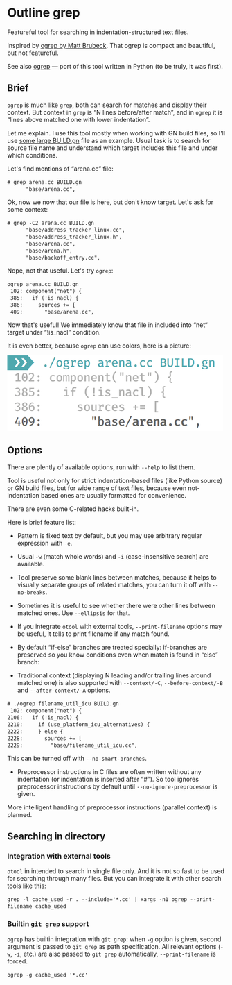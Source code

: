 # Outline grep

Featureful tool for searching in indentation-structured text files.

Inspired by [ogrep by Matt Brubeck](https://github.com/mbrubeck/outline-grep). That ogrep is compact and beautiful, but not featureful.

See also [ogrep](https://github.com/kriomant/ogrep) — port of this tool written in Python (to be truly, it was first).

## Brief

`ogrep` is much like `grep`, both can search for matches and display their context. But context in `grep` is “N lines before/after match”, and in `ogrep` it is “lines above matched one with lower indentation”.

Let me explain. I use this tool mostly when working with GN build files, so I'll use [some large BUILD.gn](https://cs.chromium.org/codesearch/f/chromium/src/net/BUILD.gn?cl=a94640abec90972d53ed35816363df2e8eabef63) file as an example. Usual task is to search for source file name and understand which target includes this file and under which conditions.

Let's find mentions of “arena.cc” file:

```
# grep arena.cc BUILD.gn
      "base/arena.cc",
```

Ok, now we now that our file is here, but don't know target. Let's ask for some context:

```
# grep -C2 arena.cc BUILD.gn
      "base/address_tracker_linux.cc",
      "base/address_tracker_linux.h",
      "base/arena.cc",
      "base/arena.h",
      "base/backoff_entry.cc",
```

Nope, not that useful. Let's try `ogrep`:

```
ogrep arena.cc BUILD.gn
 102: component("net") {
 385:   if (!is_nacl) {
 386:     sources += [
 409:       "base/arena.cc",
```

Now that's useful! We immediately know that file in included into “net“ target under “!is_nacl” condition.

It is even better, because `ogrep` can use colors, here is a picture:

![](colored.png)

## Options

There are plently of available options, run with `--help` to list them.

Tool is useful not only for strict indentation-based files (like Python source) or GN build files, but for wide range of text files, because even not-indentation based ones are usually formatted for convenience.

There are even some C-related hacks built-in.

Here is brief feature list:

 * Pattern is fixed text by default, but you may use arbitrary regular expression with `-e`.

 * Usual `-w` (match whole words) and `-i` (case-insensitive search) are available.

 * Tool preserve some blank lines between matches, because it helps to visually separate groups of related matches, you can turn it off with `--no-breaks`.

 * Sometimes it is useful to see whether there were other lines between matched ones. Use `--ellipsis` for that.

 * If you integrate `otool` with external tools, `--print-filename` options may be useful, it tells to print filename if any match found.

 * By default “if-else” branches are treated specially: if-branches are preserved so you know conditions even when match is found in “else” branch:

 * Traditional context (displaying N leading and/or trailing lines around
   matched one) is also supported with `--context/-C`, `--before-context/-B`
   and `--after-context/-A` options.

  ```
 # ./ogrep filename_util_icu BUILD.gn
  102: component("net") {
 2106:   if (!is_nacl) {
 2210:     if (use_platform_icu_alternatives) {
 2222:     } else {
 2228:       sources += [
 2229:         "base/filename_util_icu.cc",
 ```

 This can be turned off with `--no-smart-branches`.

 * Preprocessor instructions in C files are often written without any indentation (or indentation is inserted after “#”). So tool ignores preprocessor instructions by default until `--no-ignore-preprocessor` is given.

 More intelligent handling of preprocessor instructions (parallel context) is planned.

## Searching in directory

### Integration with external tools

`otool` in intended to search in single file only. And it is not so fast to be used for searching through many files. But you can integrate it with other search tools like this:

```
grep -l cache_used -r . --include='*.cc' | xargs -n1 ogrep --print-filename cache_used
```

### Builtin `git grep` support

`ogrep` has builtin integration with `git grep`: when `-g` option is given, second argument is passed to `git grep` as path specification. All relevant options (`-w`, `-i`, etc.) are also passed to `git grep` automatically, `--print-filename` is forced.

```
ogrep -g cache_used '*.cc'
```

